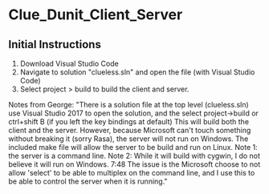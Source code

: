 # Clue_Dunit_Client_Server

## Initial Instructions

1. Download Visual Studio Code
2. Navigate to solution "clueless.sln" and open the file (with Visual Studio Code)
2. Select project > build to build the client and server.


Notes from George: "There is a solution file at the top level (clueless.sln) use Visual Studio 2017 to open the solution, and the select project->build or ctrl+shift B (if you left the key bindings at default)  This will build both the client and the server.  However, because Microsoft can't touch something without breaking it (sorry Rasa), the server will not run on Windows.  The included make file will allow the server to be build and run on Linux.  Note 1: the server is a command line. Note 2: While it will build with cygwin, I do not believe it will run on Windows. 7:48 The issue is the Microsoft choose to not allow 'select' to be able to multiplex on the command line, and I use this to be able to control the server when it is running."